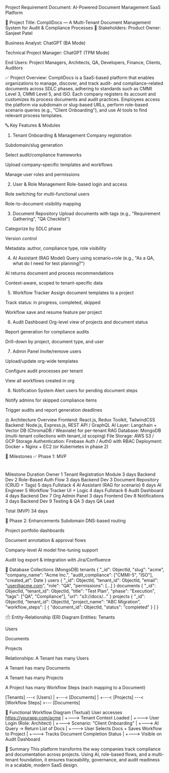 Project Requirement Document: AI-Powered Document Management SaaS Platform

📅 Project Title:
CompliDocs — A Multi-Tenant Document Management System for Audit & Compliance Processes
💼 Stakeholders:
Product Owner: Sanjeet Patel


Business Analyst: ChatGPT (BA Mode)


Technical Project Manager: ChatGPT (TPM Mode)


End Users: Project Managers, Architects, QA, Developers, Finance, Clients, Auditors



✅ Project Overview:
CompliDocs is a SaaS-based platform that enables organizations to manage, discover, and track audit- and compliance-related documents across SDLC phases, adhering to standards such as CMMI Level 3, CMMI Level 5, and ISO.
Each company registers its account and customizes its process documents and audit practices. Employees access the platform via subdomain or slug-based URLs, perform role-based scenario queries (e.g., "Client Onboarding"), and use AI tools to find relevant process templates.

🔤 Key Features & Modules
1. Tenant Onboarding & Management
Company registration


Subdomain/slug generation


Select audit/compliance frameworks


Upload company-specific templates and workflows


Manage user roles and permissions


2. User & Role Management
Role-based login and access


Role switching for multi-functional users


Role-to-document visibility mapping


3. Document Repository
Upload documents with tags (e.g., "Requirement Gathering", "QA Checklist")


Categorize by SDLC phase


Version control


Metadata: author, compliance type, role visibility


4. AI Assistant (RAG Model)
Query using scenario+role (e.g., "As a QA, what do I need for test planning?")


AI returns document and process recommendations


Context-aware, scoped to tenant-specific data


5. Workflow Tracker
Assign document templates to a project


Track status: in progress, completed, skipped


Workflow save and resume feature per project


6. Audit Dashboard
Org-level view of projects and document status


Report generation for compliance audits


Drill-down by project, document type, and user


7. Admin Panel
Invite/remove users


Upload/update org-wide templates


Configure audit processes per tenant


View all workflows created in org


8. Notification System
Alert users for pending document steps


Notify admins for skipped compliance items


Trigger audits and report generation deadlines



⚖️ Architecture Overview
Frontend: React.js, Redux Toolkit, TailwindCSS
Backend: Node.js, Express.js, REST API / GraphQL
AI Layer: Langchain + Vector DB (ChromaDB / Weaviate) for per-tenant RAG
Database: MongoDB (multi-tenant collections with tenant_id scoping)
File Storage: AWS S3 / GCP Storage
Authentication: Firebase Auth / Auth0 with RBAC
Deployment: Docker + Nginx + EC2 (or Kubernetes in phase 2)

📆 Milestones
✅ Phase 1: MVP
#
Milestone
Duration
Owner
1
Tenant Registration Module
3 days
Backend Dev
2
Role-Based Auth Flow
3 days
Backend Dev
3
Document Repository (CRUD + Tags)
5 days
Fullstack
4
AI Assistant (RAG for scenario)
6 days
AI Engineer
5
Workflow Tracker UI + Logic
4 days
Fullstack
6
Audit Dashboard
4 days
Backend Dev
7
Org Admin Panel
3 days
Frontend Dev
8
Notifications
3 days
Backend Dev
9
Testing & QA
3 days
QA Lead


Total (MVP)
34 days



🌟 Phase 2: Enhancements
Subdomain DNS-based routing


Project portfolio dashboards


Document annotation & approval flows


Company-level AI model fine-tuning support


Audit log export & integration with Jira/Confluence



📃 Database Collections (MongoDB)
tenants
{
  "_id": ObjectId,
  "slug": "acme",
  "company_name": "Acme Inc.",
  "audit_compliance": ["CMMI-5", "ISO"],
  "created_at": Date
}
users
{
  "_id": ObjectId,
  "tenant_id": ObjectId,
  "email": "user@acme.com",
  "role": "QA",
  "permissions": [...]
}
documents
{
  "_id": ObjectId,
  "tenant_id": ObjectId,
  "title": "Test Plan",
  "phase": "Execution",
  "tags": ["QA", "Compliance"],
  "url": "s3://docs/..."
}
projects
{
  "_id": ObjectId,
  "tenant_id": ObjectId,
  "project_name": "ABC Migration",
  "workflow_steps": [
    { "document_id": ObjectId, "status": "completed" }
  ]
}

🖄 Entity-Relationship (ER) Diagram
Entities:
Tenants


Users


Documents


Projects


Relationships:
A Tenant has many Users


A Tenant has many Documents


A Tenant has many Projects


A Project has many Workflow Steps (each mapping to a Document)


[Tenants] ---< [Users]
    |
    +---< [Documents]
    |
    +---< [Projects] ---< [Workflow Steps] >--- [Documents]

🔄 Functional Workflow Diagram (Textual)
User accesses https://yourapp.com/acme
     |
     +---> Tenant Context Loaded
     |
     +---> User Login (Role: Architect)
                |
                +---> Scenario: "Client Onboarding"
                        |
                        +---> AI Query → Return List of Docs
                                |
                                +---> User Selects Docs + Saves Workflow to Project
                                         |
                                         +---> Tracks Document Completion Status
                                                |
                                                +---> Visible on Audit Dashboard

📖 Summary
This platform transforms the way companies track compliance and documentation across projects. Using AI, role-based flows, and a multi-tenant foundation, it ensures traceability, governance, and audit readiness in a scalable, modern SaaS design.


